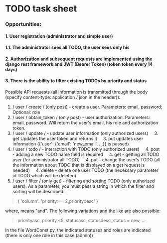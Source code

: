 # TODO task sheet
### Opportunities:
#### 1. User registration (administrator and simple user)
#### 1.1. The administrator sees all TODO, the user sees only his
#### 2. Authorization and subsequent requests are implemented using the django rest framework and JWT (Bearer Token) (token token every 14 days)
#### 3. There is the ability to filter existing TODOs by priority and status

Possible API requests (all information is transmitted through the body (specify content-type: application / json in the header)):
1. / user / create / (only post) - create a user. Parameters: email, password; Optional: role
2. / user / obtain_token / (only post) - user authorization. Parameters: email, password. Will return the user's email, his role and authorization token.
3. / user / update / - update user information (only authorized users)
    3. get Updates the user token and returns it
    3. put updates user information ({'user': {'email': 'new_email', ...}} is passed)
4. / user / todo / - interaction with TODO (only authorized users)
    4. post - adding a new TODO name field is required
    4. get - getting all TODO user (for administrator all TODO)
    4. put - change the user's TODO (all the information about TODO that is displayed on a get request is needed)
    4. delete - delete one user TODO (the necessary parameter id TODO which will be deleted)
5. / user / filter / (only get) - filtering and sorting TODO (only authorized users). As a parameter, you must pass a string in which the filter and sorting will be described:
> {
> 'column': 'priority> = 2,prioritydesc'
>}

where, means "and".
The following variations and the like are also possible:
> priorityasc, priority <5, statusasc, statusdesc, status = new, ...

In the file WordConst.py, the indicated statuses and roles are indicated (there is only one role in this case (admin))